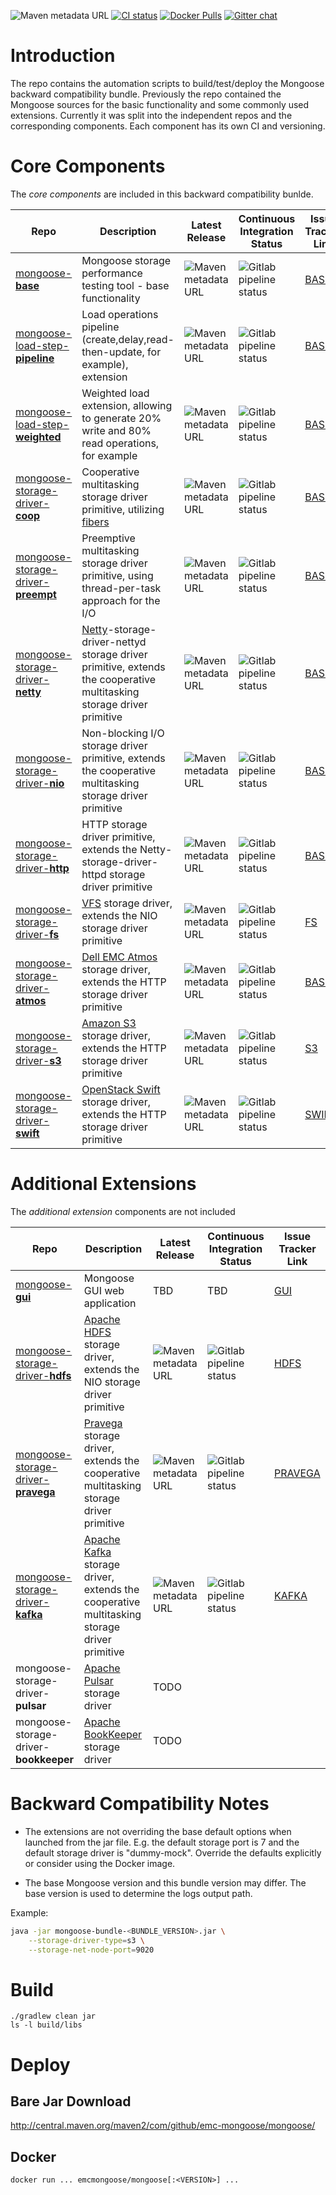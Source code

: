 ![Maven metadata URL](https://img.shields.io/maven-metadata/v/http/central.maven.org/maven2/com/github/emc-mongoose/mongoose-bundle/maven-metadata.xml.svg?label=%20)
[![CI status](https://gitlab.com/emc-mongoose/mongoose/badges/master/pipeline.svg)](https://gitlab.com/emc-mongoose/mongoose/commits/master)
[![Docker Pulls](https://img.shields.io/docker/pulls/emcmongoose/mongoose.svg)](https://hub.docker.com/r/emcmongoose/mongoose/)
[![Gitter chat](https://badges.gitter.im/emc-mongoose.png)](https://gitter.im/emc-mongoose)

# Introduction

The repo contains the automation scripts to build/test/deploy the Mongoose backward compatibility bundle. Previously the
repo contained the Mongoose sources for the basic functionality and some commonly used extensions. Currently it was
split into the independent repos and the corresponding components. Each component has its own CI and versioning.

# Core Components

The *core components* are included in this backward compatibility bunlde.

| Repo | Description | Latest Release | Continuous Integration Status | Issue Tracker Link |
|------|-------------|---------|-------------------------------|--------|
| [mongoose-**base**](https://github.com/emc-mongoose/mongoose-base) | Mongoose storage performance testing tool - base functionality | ![Maven metadata URL](https://img.shields.io/maven-metadata/v/http/central.maven.org/maven2/com/github/emc-mongoose/mongoose-base/maven-metadata.xml.svg?label=%20&style=for-the-badge) | ![Gitlab pipeline status](https://img.shields.io/gitlab/pipeline/emc-mongoose/mongoose-base.svg?label=%20&style=for-the-badge) | [BASE](https://mongoose-issues.atlassian.net/projects/BASE)
| [mongoose-load-step-**pipeline**](https://github.com/emc-mongoose/mongoose-load-step-pipeline) | Load operations pipeline (create,delay,read-then-update, for example), extension |  ![Maven metadata URL](https://img.shields.io/maven-metadata/v/http/central.maven.org/maven2/com/github/emc-mongoose/mongoose-load-step-pipeline/maven-metadata.xml.svg?label=%20&style=for-the-badge) | ![Gitlab pipeline status](https://img.shields.io/gitlab/pipeline/emc-mongoose/mongoose-load-step-pipeline.svg?label=%20&style=for-the-badge) | [BASE](https://mongoose-issues.atlassian.net/projects/BASE)
| [mongoose-load-step-**weighted**](https://github.com/emc-mongoose/mongoose-load-step-weighted) | Weighted load extension, allowing to generate 20% write and 80% read operations, for example |  ![Maven metadata URL](https://img.shields.io/maven-metadata/v/http/central.maven.org/maven2/com/github/emc-mongoose/mongoose-load-step-weighted/maven-metadata.xml.svg?label=%20&style=for-the-badge) | ![Gitlab pipeline status](https://img.shields.io/gitlab/pipeline/emc-mongoose/mongoose-load-step-weighted.svg?label=%20&style=for-the-badge) | [BASE](https://mongoose-issues.atlassian.net/projects/BASE)
| [mongoose-storage-driver-**coop**](https://github.com/emc-mongoose/mongoose-storage-driver-coop) | Cooperative multitasking storage driver primitive, utilizing [fibers](https://github.com/akurilov/fiber4j) |  ![Maven metadata URL](https://img.shields.io/maven-metadata/v/http/central.maven.org/maven2/com/github/emc-mongoose/mongoose-storage-driver-coop/maven-metadata.xml.svg?label=%20&style=for-the-badge) | ![Gitlab pipeline status](https://img.shields.io/gitlab/pipeline/emc-mongoose/mongoose-storage-driver-coop.svg?label=%20&style=for-the-badge) | [BASE](https://mongoose-issues.atlassian.net/projects/BASE)
| [mongoose-storage-driver-**preempt**](https://github.com/emc-mongoose/mongoose-storage-driver-preempt) | Preemptive multitasking storage driver primitive, using thread-per-task approach for the I/O |  ![Maven metadata URL](https://img.shields.io/maven-metadata/v/http/central.maven.org/maven2/com/github/emc-mongoose/mongoose-storage-driver-preempt/maven-metadata.xml.svg?label=%20&style=for-the-badge) | ![Gitlab pipeline status](https://img.shields.io/gitlab/pipeline/emc-mongoose/mongoose-storage-driver-preempt.svg?label=%20&style=for-the-badge) | [BASE](https://mongoose-issues.atlassian.net/projects/BASE)
| [mongoose-storage-driver-**netty**](https://github.com/emc-mongoose/mongoose-storage-driver-netty) | [Netty](https://netty.io/)-storage-driver-nettyd storage driver primitive, extends the cooperative multitasking storage driver primitive |  ![Maven metadata URL](https://img.shields.io/maven-metadata/v/http/central.maven.org/maven2/com/github/emc-mongoose/mongoose-storage-driver-netty/maven-metadata.xml.svg?label=%20&style=for-the-badge) | ![Gitlab pipeline status](https://img.shields.io/gitlab/pipeline/emc-mongoose/mongoose-storage-driver-netty.svg?label=%20&style=for-the-badge) | [BASE](https://mongoose-issues.atlassian.net/projects/BASE)
| [mongoose-storage-driver-**nio**](https://github.com/emc-mongoose/mongoose-storage-driver-nio) | Non-blocking I/O storage driver primitive, extends the cooperative multitasking storage driver primitive |  ![Maven metadata URL](https://img.shields.io/maven-metadata/v/http/central.maven.org/maven2/com/github/emc-mongoose/mongoose-storage-driver-nio/maven-metadata.xml.svg?label=%20&style=for-the-badge) | ![Gitlab pipeline status](https://img.shields.io/gitlab/pipeline/emc-mongoose/mongoose-storage-driver-nio.svg?label=%20&style=for-the-badge) | [BASE](https://mongoose-issues.atlassian.net/projects/BASE)
| [mongoose-storage-driver-**http**](https://github.com/emc-mongoose/mongoose-storage-driver-http) | HTTP storage driver primitive, extends the Netty-storage-driver-httpd storage driver primitive |  ![Maven metadata URL](https://img.shields.io/maven-metadata/v/http/central.maven.org/maven2/com/github/emc-mongoose/mongoose-storage-driver-http/maven-metadata.xml.svg?label=%20&style=for-the-badge) | ![Gitlab pipeline status](https://img.shields.io/gitlab/pipeline/emc-mongoose/mongoose-storage-driver-http.svg?label=%20&style=for-the-badge) | [BASE](https://mongoose-issues.atlassian.net/projects/BASE)
| [mongoose-storage-driver-**fs**](https://github.com/emc-mongoose/mongoose-storage-driver-fs) | [VFS](https://www.oreilly.com/library/view/understanding-the-linux/0596005652/ch12s01.html) storage driver, extends the NIO storage driver primitive |  ![Maven metadata URL](https://img.shields.io/maven-metadata/v/http/central.maven.org/maven2/com/github/emc-mongoose/mongoose-storage-driver-fs/maven-metadata.xml.svg?label=%20&style=for-the-badge) | ![Gitlab pipeline status](https://img.shields.io/gitlab/pipeline/emc-mongoose/mongoose-storage-driver-fs.svg?label=%20&style=for-the-badge) | [FS](https://mongoose-issues.atlassian.net/projects/FS)
| [mongoose-storage-driver-**atmos**](https://github.com/emc-mongoose/mongoose-storage-driver-atmos) | [Dell EMC Atmos](https://poland.emc.com/collateral/software/data-sheet/h5770-atmos-ds.pdf) storage driver, extends the HTTP storage driver primitive | ![Maven metadata URL](https://img.shields.io/maven-metadata/v/http/central.maven.org/maven2/com/github/emc-mongoose/mongoose-storage-driver-atmos/maven-metadata.xml.svg?label=%20&style=for-the-badge) | ![Gitlab pipeline status](https://img.shields.io/gitlab/pipeline/emc-mongoose/mongoose-storage-driver-atmos.svg?label=%20&style=for-the-badge) | [BASE](https://mongoose-issues.atlassian.net/projects/BASE)
| [mongoose-storage-driver-**s3**](https://github.com/emc-mongoose/mongoose-storage-driver-s3) | [Amazon S3](https://docs.aws.amazon.com/en_us/AmazonS3/latest/API/Welcome.html) storage driver, extends the HTTP storage driver primitive | ![Maven metadata URL](https://img.shields.io/maven-metadata/v/http/central.maven.org/maven2/com/github/emc-mongoose/mongoose-storage-driver-s3/maven-metadata.xml.svg?label=%20&style=for-the-badge) | ![Gitlab pipeline status](https://img.shields.io/gitlab/pipeline/emc-mongoose/mongoose-storage-driver-s3.svg?label=%20&style=for-the-badge) | [S3](https://mongoose-issues.atlassian.net/projects/S3)
| [mongoose-storage-driver-**swift**](https://github.com/emc-mongoose/mongoose-storage-driver-swift) | [OpenStack Swift](https://wiki.openstack.org/wiki/Swift) storage driver, extends the HTTP storage driver primitive | ![Maven metadata URL](https://img.shields.io/maven-metadata/v/http/central.maven.org/maven2/com/github/emc-mongoose/mongoose-storage-driver-swift/maven-metadata.xml.svg?label=%20&style=for-the-badge) | ![Gitlab pipeline status](https://img.shields.io/gitlab/pipeline/emc-mongoose/mongoose-storage-driver-swift.svg?label=%20&style=for-the-badge) | [SWIFT](https://mongoose-issues.atlassian.net/projects/SWIFT)

# Additional Extensions

The *additional extension* components are not included

| Repo | Description | Latest Release | Continuous Integration Status | Issue Tracker Link |
|------|-------------|---------|-------------------------------|--------|
| [mongoose-**gui**](https://github.com/emc-mongoose/console) | Mongoose GUI web application | TBD | TBD | [GUI](https://mongoose-issues.atlassian.net/browse/GUI)
| [mongoose-storage-driver-**hdfs**](https://github.com/emc-mongoose/mongoose-storage-driver-hdfs) | [Apache HDFS](http://hadoop.apache.org/docs/stable/hadoop-project-dist/hadoop-hdfs/HdfsDesign.html) storage driver, extends the NIO storage driver primitive |  ![Maven metadata URL](https://img.shields.io/maven-metadata/v/http/central.maven.org/maven2/com/github/emc-mongoose/mongoose-storage-driver-hdfs/maven-metadata.xml.svg?label=%20&style=for-the-badge) | ![Gitlab pipeline status](https://img.shields.io/gitlab/pipeline/emc-mongoose/mongoose-storage-driver-hdfs.svg?label=%20&style=for-the-badge) | [HDFS](https://mongoose-issues.atlassian.net/projects/HDFS)
| [mongoose-storage-driver-**pravega**](https://github.com/emc-mongoose/mongoose-storage-driver-pravega) | [Pravega](http://pravega.io) storage driver, extends the cooperative multitasking storage driver primitive | ![Maven metadata URL](https://img.shields.io/maven-metadata/v/http/central.maven.org/maven2/com/github/emc-mongoose/mongoose-storage-driver-pravega/maven-metadata.xml.svg?label=%20&style=for-the-badge) | ![Gitlab pipeline status](https://img.shields.io/gitlab/pipeline/emc-mongoose/mongoose-storage-driver-pravega.svg?label=%20&style=for-the-badge) | [PRAVEGA](https://mongoose-issues.atlassian.net/projects/PRAVEGA)
| [mongoose-storage-driver-**kafka**](https://github.com/emc-mongoose/mongoose-storage-driver-kafka) | [Apache Kafka](https://kafka.apache.org/) storage driver, extends the cooperative multitasking storage driver primitive | ![Maven metadata URL](https://img.shields.io/maven-metadata/v/http/central.maven.org/maven2/com/github/emc-mongoose/mongoose-storage-driver-kafka/maven-metadata.xml.svg?label=%20&style=for-the-badge) | ![Gitlab pipeline status](https://img.shields.io/gitlab/pipeline/emc-mongoose/mongoose-storage-driver-kafka.svg?label=%20&style=for-the-badge) | [KAFKA](https://mongoose-issues.atlassian.net/projects/KAFKA)
| mongoose-storage-driver-**pulsar** | [Apache Pulsar](https://pulsar.apache.org/) storage driver | TODO
| mongoose-storage-driver-**bookkeeper** | [Apache BookKeeper](https://bookkeeper.apache.org/) storage driver | TODO

# Backward Compatibility Notes

* The extensions are not overriding the base default options when launched from the jar file. E.g. the default storage
  port is 7 and the default storage driver is "dummy-mock". Override the defaults explicitly or consider using the
  Docker image.

* The base Mongoose version and this bundle version may differ. The base version is used to determine the logs output
  path.

Example:
```bash 
java -jar mongoose-bundle-<BUNDLE_VERSION>.jar \
    --storage-driver-type=s3 \
    --storage-net-node-port=9020
```

# Build

```
./gradlew clean jar
ls -l build/libs
```

# Deploy

## Bare Jar Download

http://central.maven.org/maven2/com/github/emc-mongoose/mongoose/

## Docker

```
docker run ... emcmongoose/mongoose[:<VERSION>] ...
```
